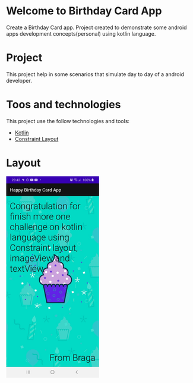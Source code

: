 # Welcome to Birthday Card App
Create a Birthday Card app.
Project created to demonstrate some android apps development concepts(personal) using kotlin language.

# Project
This project help in some scenarios that simulate day to day of a android developer.

# Toos and technologies
This project use the follow technologies and tools:
- [Kotlin](https://developer.android.com/kotlin?gclid=CjwKCAiAhbeCBhBcEiwAkv2cY6kk5w30E-_n6zD3V9sJqK0sbcjGtJwFeHaoEH5BYnPBqTKuZH6PDxoCF_EQAvD_BwE&gclsrc=aw.ds)
- [Constraint Layout](https://developer.android.com/training/constraint-layout?hl=pt-br)

# Layout
<img src="WhatsApp Image 2021-03-14 at 20.42.44.jpeg" width="250">

